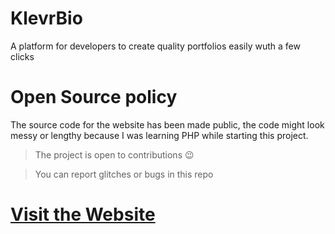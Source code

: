 # KlevrBio
A platform for developers to create quality portfolios easily wuth a few clicks

# Open Source policy
The source code for the website has been made public, the code might look messy or lengthy because I was learning PHP while starting this project.

> The project is open to contributions 😉

> You can report glitches or bugs in this repo 

# [Visit the Website](https://klevrbio.rf.gd/)


